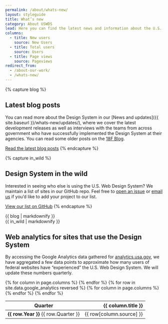 ```yaml
---
permalink: /about/whats-new/
layout: styleguide
title: What’s new
category: About USWDS
lead: Here you can find the latest news and information about the U.S. Web Design System. Read our latest release notes, learn about the Design System’s impact in the government, and learn how we conduct user research to continuously improve our product and process.
columns:
  - title: New users
    source: New Users
  - title: Total users
    source: Users
  - title: Page views
    source: Pageviews
redirect_from:
  - /about-our-work/
  - /whats-new/
---
```


{% capture blog %}
## Latest blog posts

You can read more about the Design System in our [News and updates]({{ site.baseurl }}/whats-new/updates/), where we cover the
latest development releases as well as interviews with the teams from across
government who have successfully implemented the Design System at their agencies.
You can read some older posts on the [18F Blog](https://18f.gsa.gov/tags/web-design-system/).

<a href="{{ site.baseurl }}/whats-new/updates/" class="usa-button">Read the latest blog posts</a>
{% endcapture %}

{% capture in_wild %}
## Design System in the wild

Interested in seeing who else is using the U.S. Web Design System? We
maintain a list of sites in our GitHub repo. Feel free to
[open an issue](https://github.com/uswds/uswds-assets/issues/new)
or [email us](mailto:uswds@gsa.gov) if you’d like to add your
project to our list.

<a href="https://github.com/uswds/uswds/blob/develop/docs/WHO_IS_USING_USWDS.md" class="usa-button">View our list on GitHub</a>
{% endcapture %}

<div class="grid-row grid-gap">
  <div class="tablet:grid-col">
    {{ blog | markdownify }}
  </div>
  <div class="tablet:grid-col">
    {{ in_wild | markdownify }}
  </div>
</div>

## Web analytics for sites that use the Design System

By accessing the Google Analytics data gathered for [analytics.usa.gov](https://analytics.usa.gov),
we have aggregated a few data points to approximate how many users of federal
websites have “experienced” the U.S. Web Design System. We will update these
numbers quarterly.

<div class="site-table-wrapper margin-top-4">
  <table class="usa-table-borderless site-table-responsive">
    <thead>
      <tr>
        <th scope="col" aria-sort="ascending">Quarter</th>
        {% for column in page.columns %}
        <th scope="col" align="right" class="text-right">{{ column.title }}</th>
        {% endfor %}
      </tr>
    </thead>
    <tbody class="font-sans-2xs text-tabular">
    {% for row in site.data.google_analytics reversed %}
      <tr>
        <td scope="row" data-title="Quarter"><strong>{{ row.Year }}</strong> {{ row.Quarter }}</td>
        {% for column in page.columns %}
        <td data-title="{{ column.title }}" class="text-right">{{ row[column.source] }}</td>
        {% endfor %}
      </tr>
    {% endfor %}
    </tbody>
  </table>
</div>
